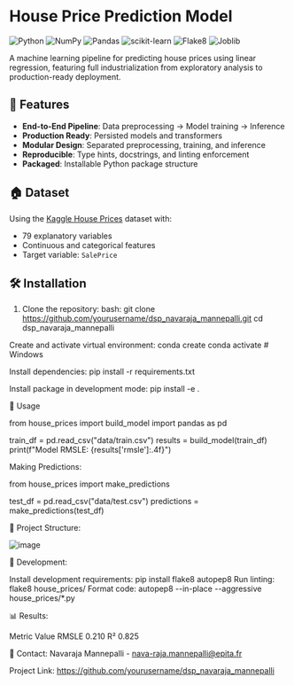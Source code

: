 # House Price Prediction Model

![Python](https://img.shields.io/badge/Python-3.8%2B-blue)
![NumPy](https://img.shields.io/badge/NumPy-1.21%2B-blue)
![Pandas](https://img.shields.io/badge/Pandas-1.3%2B-orange)
![scikit-learn](https://img.shields.io/badge/scikit--learn-1.0%2B-orange)
![Flake8](https://img.shields.io/badge/Flake8-5.0%2B-yellow)
![Joblib](https://img.shields.io/badge/Joblib-1.0%2B-green)

A machine learning pipeline for predicting house prices using linear regression, featuring full industrialization from exploratory analysis to production-ready deployment.

## 📌 Features

- **End-to-End Pipeline**: Data preprocessing → Model training → Inference
- **Production Ready**: Persisted models and transformers
- **Modular Design**: Separated preprocessing, training, and inference
- **Reproducible**: Type hints, docstrings, and linting enforcement
- **Packaged**: Installable Python package structure

## 🏠 Dataset

Using the [Kaggle House Prices](https://www.kaggle.com/c/house-prices-advanced-regression-techniques) dataset with:
- 79 explanatory variables
- Continuous and categorical features
- Target variable: `SalePrice`

## 🛠️ Installation

1. Clone the repository:
bash:
git clone https://github.com/yourusername/dsp_navaraja_mannepalli.git
cd dsp_navaraja_mannepalli

Create and activate virtual environment:
conda create 
conda activate    # Windows

Install dependencies:
pip install -r requirements.txt

Install package in development mode:
pip install -e .

🚀 Usage

from house_prices import build_model
import pandas as pd

train_df = pd.read_csv("data/train.csv")
results = build_model(train_df)
print(f"Model RMSLE: {results['rmsle']:.4f}")

Making Predictions:

from house_prices import make_predictions

test_df = pd.read_csv("data/test.csv")
predictions = make_predictions(test_df)

📂 Project Structure:

![image](https://github.com/user-attachments/assets/cc0ab29f-5671-412a-8645-a2a2af6aafea)

🔧 Development:

Install development requirements: pip install flake8 autopep8
Run linting: flake8 house_prices/
Format code: autopep8 --in-place --aggressive house_prices/*.py

📊 Results:

Metric	Value
RMSLE	0.210
R²	0.825

📧 Contact:
Navaraja Mannepalli - nava-raja.mannepalli@epita.fr

Project Link: https://github.com/yourusername/dsp_navaraja_mannepalli
